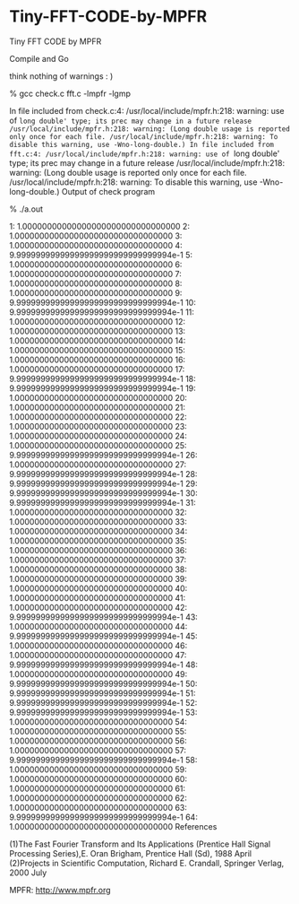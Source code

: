 # Tiny-FFT-CODE-by-MPFR
Tiny FFT CODE by MPFR


Compile and Go

think nothing of warnings : )

% gcc check.c fft.c -lmpfr -lgmp

In file included from check.c:4:
/usr/local/include/mpfr.h:218: warning: use of `long double' type; its prec may change in a future release
/usr/local/include/mpfr.h:218: warning: (Long double usage is reported only once for each file.
/usr/local/include/mpfr.h:218: warning: To disable this warning, use -Wno-long-double.)
In file included from fft.c:4:
/usr/local/include/mpfr.h:218: warning: use of `long double' type; its prec may change in a future release
/usr/local/include/mpfr.h:218: warning: (Long double usage is reported only once for each file.
/usr/local/include/mpfr.h:218: warning: To disable this warning, use -Wno-long-double.)
Output of check program

% ./a.out 

1: 1.00000000000000000000000000000000
2: 1.00000000000000000000000000000000
3: 1.00000000000000000000000000000000
4: 9.99999999999999999999999999999994e-1
5: 1.00000000000000000000000000000000
6: 1.00000000000000000000000000000000
7: 1.00000000000000000000000000000000
8: 1.00000000000000000000000000000000
9: 9.99999999999999999999999999999994e-1
10: 9.99999999999999999999999999999994e-1
11: 1.00000000000000000000000000000000
12: 1.00000000000000000000000000000000
13: 1.00000000000000000000000000000000
14: 1.00000000000000000000000000000000
15: 1.00000000000000000000000000000000
16: 1.00000000000000000000000000000000
17: 9.99999999999999999999999999999994e-1
18: 9.99999999999999999999999999999994e-1
19: 1.00000000000000000000000000000000
20: 1.00000000000000000000000000000000
21: 1.00000000000000000000000000000000
22: 1.00000000000000000000000000000000
23: 1.00000000000000000000000000000000
24: 1.00000000000000000000000000000000
25: 9.99999999999999999999999999999994e-1
26: 1.00000000000000000000000000000000
27: 9.99999999999999999999999999999994e-1
28: 9.99999999999999999999999999999994e-1
29: 9.99999999999999999999999999999994e-1
30: 9.99999999999999999999999999999994e-1
31: 1.00000000000000000000000000000000
32: 1.00000000000000000000000000000000
33: 1.00000000000000000000000000000000
34: 1.00000000000000000000000000000000
35: 1.00000000000000000000000000000000
36: 1.00000000000000000000000000000000
37: 1.00000000000000000000000000000000
38: 1.00000000000000000000000000000000
39: 1.00000000000000000000000000000000
40: 1.00000000000000000000000000000000
41: 1.00000000000000000000000000000000
42: 9.99999999999999999999999999999994e-1
43: 1.00000000000000000000000000000000
44: 9.99999999999999999999999999999994e-1
45: 1.00000000000000000000000000000000
46: 1.00000000000000000000000000000000
47: 9.99999999999999999999999999999994e-1
48: 1.00000000000000000000000000000000
49: 9.99999999999999999999999999999994e-1
50: 9.99999999999999999999999999999994e-1
51: 9.99999999999999999999999999999994e-1
52: 9.99999999999999999999999999999994e-1
53: 1.00000000000000000000000000000000
54: 1.00000000000000000000000000000000
55: 1.00000000000000000000000000000000
56: 1.00000000000000000000000000000000
57: 9.99999999999999999999999999999994e-1
58: 1.00000000000000000000000000000000
59: 1.00000000000000000000000000000000
60: 1.00000000000000000000000000000000
61: 1.00000000000000000000000000000000
62: 1.00000000000000000000000000000000
63: 9.99999999999999999999999999999994e-1
64: 1.00000000000000000000000000000000
References

(1)The Fast Fourier Transform and Its Applications (Prentice Hall Signal Processing Series),E. Oran Brigham, Prentice Hall (Sd), 1988 April
(2)Projects in Scientific Computation, Richard E. Crandall, Springer Verlag, 2000 July

MPFR: 
http://www.mpfr.org

